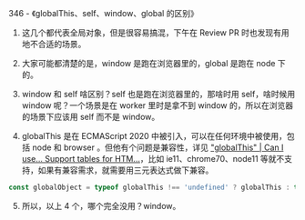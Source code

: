 346 - 《globalThis、self、window、global 的区别》

1. 这几个都代表全局对象，但是很容易搞混，下午在 Review PR 时也发现有用地不合适的场景。

2. 大家可能都清楚的是，window 是跑在浏览器里的，global 是跑在 node 下的。

3. window 和 self 啥区别？self 也是跑在浏览器里的，那啥时用 self，啥时候用 window 呢？一个场景是在 worker 里时是拿不到 window 的，所以在浏览器的场景下应该用 self 而不是 window。

4. globalThis 是在 ECMAScript 2020 中被引入，可以在任何环境中被使用，包括 node 和 browser 。但他有个问题是兼容性，详见 ["globalThis" | Can I use... Support tables for HTM...](https://caniuse.com/?search=globalThis)，比如 ie11、chrome70、node11 等就不支持，如果有兼容需求，就需要用三元表达式做下兼容。 
```ts 
const globalObject = typeof globalThis !== 'undefined' ? globalThis : typeof self !== 'undefined' ? self : typeof global !== 'undefined' ? global : {}; 
```
5. 所以，以上 4 个，哪个完全没用？window。
